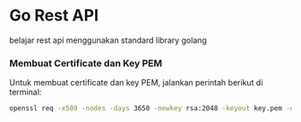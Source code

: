 # Go Rest API
belajar rest api menggunakan standard library golang

### Membuat Certificate dan Key PEM

Untuk membuat certificate dan key PEM, jalankan perintah berikut di terminal:
```sh
openssl req -x509 -nodes -days 3650 -newkey rsa:2048 -keyout key.pem -out cert.pem -config openssl.cnf -sha256
```